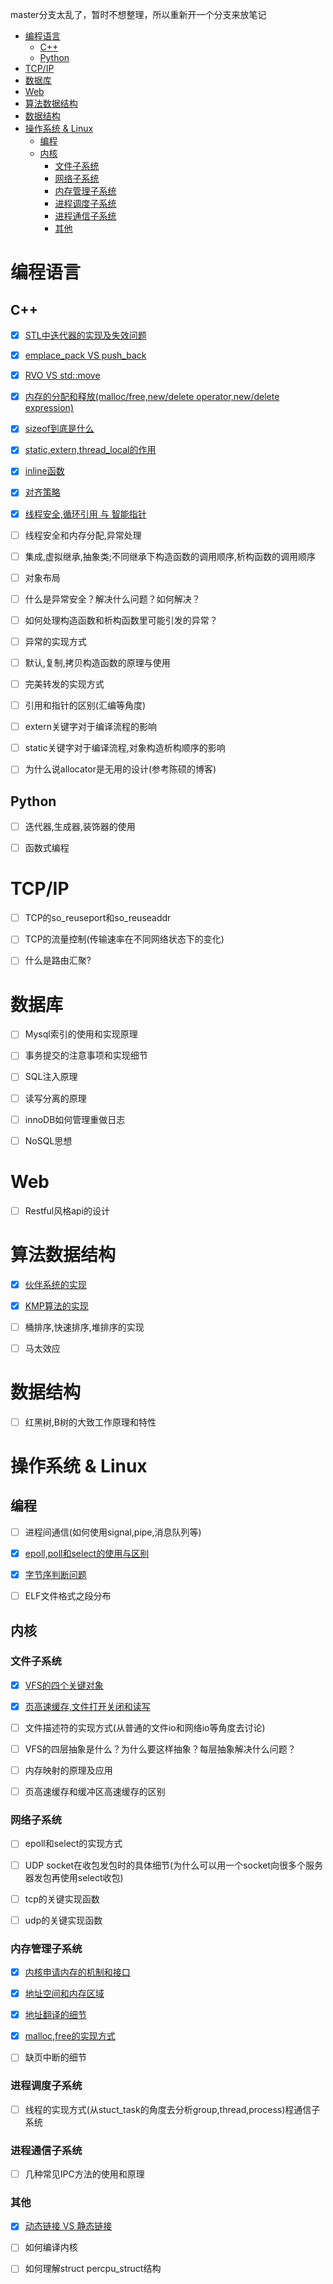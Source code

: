 master分支太乱了，暂时不想整理，所以重新开一个分支来放笔记

<!-- TOC -->

- [编程语言](#编程语言)
	- [C++](#c)
	- [Python](#python)
- [TCP/IP](#tcpip)
- [数据库](#数据库)
- [Web](#web)
- [算法数据结构](#算法数据结构)
- [数据结构](#数据结构)
- [操作系统 & Linux](#操作系统--linux)
	- [编程](#编程)
	- [内核](#内核)
		- [文件子系统](#文件子系统)
		- [网络子系统](#网络子系统)
		- [内存管理子系统](#内存管理子系统)
		- [进程调度子系统](#进程调度子系统)
		- [进程通信子系统](#进程通信子系统)
		- [其他](#其他)

<!-- /TOC -->

# 编程语言

## C++

- [x] [STL中迭代器的实现及失效问题](cpp/iterator/README.md)

- [x] [emplace_pack VS push_back](cpp/emplace-vs-insert/README.md)

- [x] [RVO VS std::move](cpp/RVO-vs-move/README.md)

- [x] [内存的分配和释放(malloc/free,new/delete operator,new/delete expression)](cpp/memory-control/README.md)

- [x] [sizeof到底是什么](cpp/sizeof/README.md)

- [x] [static,extern,thread_local的作用](cpp/storage-class-specifiers/README.md)

- [x] [inline函数](cpp/inline-function/README.md)

- [x] [对齐策略](cpp/align/README.md)

- [x] [线程安全,循环引用 与 智能指针](cpp/smart-ptr/README.md)

- [ ] 线程安全和内存分配,异常处理

- [ ] 集成,虚拟继承,抽象类;不同继承下构造函数的调用顺序,析构函数的调用顺序

- [ ] 对象布局

- [ ] 什么是异常安全？解决什么问题？如何解决？

- [ ] 如何处理构造函数和析构函数里可能引发的异常？

- [ ] 异常的实现方式

- [ ] 默认,复制,拷贝构造函数的原理与使用

- [ ] 完美转发的实现方式

- [ ] 引用和指针的区别(汇编等角度)

- [ ] extern关键字对于编译流程的影响

- [ ] static关键字对于编译流程,对象构造析构顺序的影响

- [ ] 为什么说allocator是无用的设计(参考陈硕的博客)

## Python

- [ ] 迭代器,生成器,装饰器的使用

- [ ] 函数式编程

# TCP/IP

- [ ] TCP的so\_reuseport和so\_reuseaddr

- [ ] TCP的流量控制(传输速率在不同网络状态下的变化)

- [ ] 什么是路由汇聚?

# 数据库

- [ ] Mysql索引的使用和实现原理

- [ ] 事务提交的注意事项和实现细节

- [ ] SQL注入原理

- [ ] 读写分离的原理

- [ ] innoDB如何管理重做日志

- [ ] NoSQL思想

# Web

- [ ] Restful风格api的设计

# 算法数据结构

- [x] [伙伴系统的实现](alg/buddy)

- [x] [KMP算法的实现](alg/kmp)

- [ ] 桶排序,快速排序,堆排序的实现

- [ ] 马太效应

# 数据结构

- [ ] 红黑树,B树的大致工作原理和特性


# 操作系统 & Linux

## 编程

- [ ] 进程间通信(如何使用signal,pipe,消息队列等)

- [x] [epoll,poll和select的使用与区别](linux/select-poll-epoll/README.md)

- [x] [字节序判断问题](os/endian/README.md)

- [ ] ELF文件格式之段分布

## 内核


### 文件子系统

- [x] [VFS的四个关键对象](linux/kernel/vfs/note5-vfs-hierarchy.md)

- [x] [页高速缓存,文件打开关闭和读写](linux/kernel/vfs/note6-page-cache-and-file-ops.md)

- [ ] 文件描述符的实现方式(从普通的文件io和网络io等角度去讨论)

- [ ] VFS的四层抽象是什么？为什么要这样抽象？每层抽象解决什么问题？

- [ ] 内存映射的原理及应用

- [ ] 页高速缓存和缓冲区高速缓存的区别

### 网络子系统

- [ ] epoll和select的实现方式

- [ ] UDP socket在收包发包时的具体细节(为什么可以用一个socket向很多个服务器发包再使用select收包)

- [ ] tcp的关键实现函数

- [ ] udp的关键实现函数

### 内存管理子系统

- [x] [内核申请内存的机制和接口](linux/kernel/mmu/note1-how-kernel-get-memory-for-itself.md)
- [x] [地址空间和内存区域](linux/kernel/mmu/note2-how-kernel-manage-mem-for-process.md)
- [x] [地址翻译的细节](linux/kernel/mmu/note3-how-kernel-manage-memory-page.md)

- [x] [malloc,free的实现方式](linux/kernel/mmu/note4-malloc-and-free.md)

- [ ] 缺页中断的细节

### 进程调度子系统

- [ ] 线程的实现方式(从stuct_task的角度去分析group,thread,process)程通信子系统

### 进程通信子系统

- [ ] 几种常见IPC方法的使用和原理

### 其他

- [x] [动态链接 VS 静态链接](os/static-vs-dynamic-link/README.md)

- [ ] 如何编译内核

- [ ] 如何理解struct percpu_struct结构
